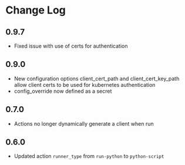 # Change Log

## 0.9.7

- Fixed issue with use of certs for authentication

## 0.9.0

- New configuration options client_cert_path and client_cert_key_path
  allow client certs to be used for kubernetes authentication
- config_override now defined as a secret

## 0.7.0

- Actions no longer dynamically generate a client when run

## 0.6.0

- Updated action `runner_type` from `run-python` to `python-script`

